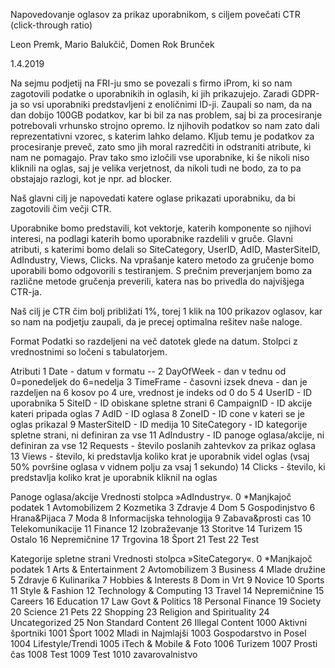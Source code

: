 Napovedovanje oglasov za prikaz uporabnikom, s ciljem povečati CTR (click-through ratio)

Leon Premk, Mario Balukčič, Domen Rok Brunček

1.4.2019

Na sejmu podjetij na FRI-ju smo se povezali s firmo iProm, ki so nam zagotovili podatke o uporabnikih in oglasih,
ki jih prikazujejo. Zaradi GDPR-ja so vsi uporabniki predstavljeni z enoličnimi ID-ji. Zaupali so nam, da na dan
dobijo 100GB podatkov, kar bi bil za nas problem, saj bi za procesiranje potrebovali vrhunsko strojno opremo. Iz
njihovih podatkov so nam zato dali reprezentativni vzorec, s katerim lahko delamo. Kljub temu je podatkov za
procesiranje preveč, zato smo jih moral razredčiti in odstraniti atribute, ki nam ne pomagajo. Prav tako smo izločili
vse uporabnike, ki še nikoli niso kliknili na oglas, saj je velika verjetnost, da nikoli tudi ne bodo, za to pa obstajajo
razlogi, kot je npr. ad blocker.

Naš glavni cilj je napovedati katere oglase prikazati uporabniku, da bi zagotovili čim večji CTR. 

Uporabnike bomo predstavili, kot vektorje, katerih komponente so njihovi interesi, na podlagi katerih bomo uporabnike
razdelili v gruče. Glavni atributi, s katerimi bomo delali so SiteCategory, UserID, AdID, MasterSiteID, AdIndustry, 
Views, Clicks. Na vprašanje katero metodo za gručenje bomo uporabili bomo odgovorili s testiranjem. S prečnim preverjanjem
bomo za različne metode gručenja preverili, katera nas bo privedla do najvišjega CTR-ja. 

Naš cilj je CTR čim bolj približati 1%, torej 1 klik na 100 prikazov oglasov, kar so nam na podjetju zaupali, da je 
precej optimalna rešitev naše naloge. 

Format
Podatki so razdeljeni na več datotek glede na datum. Stolpci z vrednostnimi so ločeni s tabulatorjem.

Atributi
1 Date - datum v formatu <leto>-<mesec>-<dan>
2 DayOfWeek - dan v tednu od 0=ponedeljek do 6=nedelja
3 TimeFrame - časovni izsek dneva - dan je razdeljen na 6 kosov po 4 ure, vrednost je indeks od 0 do 5
4 UserID - ID uporabnika
5 SiteID - ID obiskane spletne strani
6 CampaignID - ID akcije kateri pripada oglas
7 AdID - ID oglasa
8 ZoneID - ID cone v kateri se je oglas prikazal
9 MasterSiteID - ID medija
10 SiteCategory - ID kategorije spletne strani, ni definiran za vse
11 AdIndustry - ID panoge oglasa/akcije, ni definiran za vse
12 Requests - število poslanih zahtevkov za prikaz oglasa
13 Views - število, ki predstavlja koliko krat je uporabnik videl oglas (vsaj 50% površine oglasa v vidnem polju za vsaj 1 sekundo)
14 Clicks - število, ki predstavlja koliko krat je uporabnik kliknil na oglas

Panoge oglasa/akcije
Vrednosti stolpca »AdIndustry«.
0 *Manjkajoč podatek
1 Avtomobilizem
2 Kozmetika
3 Zdravje
4 Dom
5 Gospodinjstvo
6 Hrana&Pijaca
7 Moda
8 Informacijska tehnologija
9 Zabava&prosti cas
10 Telekomunikacije
11 Finance
12 Izobraževanje
13 Storitve
14 Turizem
15 Ostalo
16 Nepremičnine
17 Trgovina
18 Šport
21 Test
22 Test

Kategorije spletne strani
Vrednosti stolpca »SiteCategory«.
0 *Manjkajoč podatek
1 Arts & Entertainment
2 Avtomobilizem
3 Business
4 Mlade družine
5 Zdravje
6 Kulinarika
7 Hobbies & Interests
8 Dom in Vrt
9 Novice
10 Sports
11 Style & Fashion
12 Technology & Computing
13 Travel
14 Nepremičnine
15 Careers
16 Education
17 Law Govt & Politics
18 Personal Finance
19 Society
20 Science
21 Pets
22 Shopping
23 Religion and Spirituality
24 Uncategorized
25 Non Standard Content
26 Illegal Content
1000 Aktivni športniki
1001 Šport
1002 Mladi in Najmlajši
1003 Gospodarstvo in Posel
1004 Lifestyle/Trendi
1005 iTech & Mobile & Foto
1006 Turizem
1007 Prosti čas
1008 Test
1009 Test
1010 zavarovalnistvo